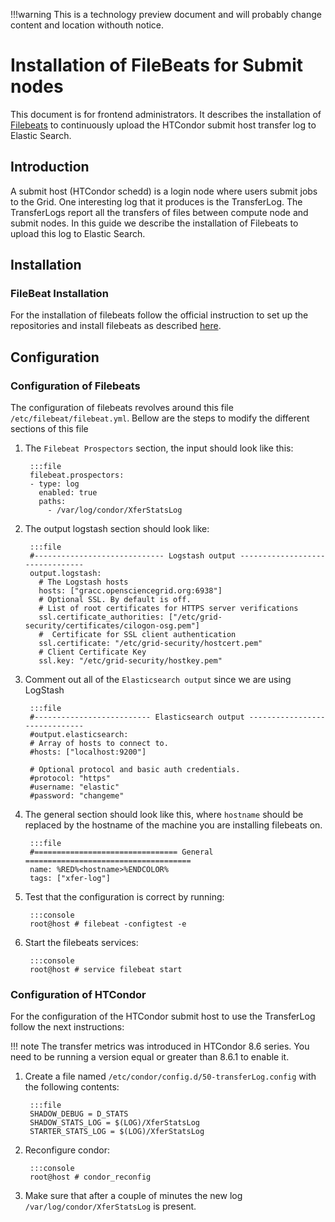 !!!warning
    This is a technology preview document and will probably change content and location withouth notice.

Installation of FileBeats for Submit nodes
==========================================

This document is for frontend administrators. It describes the installation of [Filebeats](https://www.elastic.co/products/beats/filebeat) to continuously upload the HTCondor submit host transfer log to Elastic Search.


Introduction
------------

A submit host (HTCondor schedd) is a login node where users submit jobs to the Grid. One interesting log that it produces is the TransferLog. The TransferLogs report all the transfers of files between compute node and submit nodes. In this guide we describe the installation of Filebeats to upload this log to Elastic Search.

Installation
------------

### FileBeat Installation


For the installation of filebeats follow the  official instruction to set up the repositories and install filebeats as described [here](https://www.elastic.co/guide/en/beats/filebeat/current/setup-repositories.html).

Configuration
-------------

### Configuration of Filebeats

The configuration of filebeats revolves around this file `/etc/filebeat/filebeat.yml`. Bellow are the steps to modify the different sections of this file

1. The `Filebeat Prospectors` section, the input should look like this:

        :::file
        filebeat.prospectors:
        - type: log
          enabled: true
          paths:
            - /var/log/condor/XferStatsLog

1. The output logstash section should look like:

        :::file
        #----------------------------- Logstash output --------------------------------
        output.logstash:
          # The Logstash hosts
          hosts: ["gracc.opensciencegrid.org:6938"]
          # Optional SSL. By default is off. 
          # List of root certificates for HTTPS server verifications
          ssl.certificate_authorities: ["/etc/grid-security/certificates/cilogon-osg.pem"]
          #  Certificate for SSL client authentication
          ssl.certificate: "/etc/grid-security/hostcert.pem"
          # Client Certificate Key
          ssl.key: "/etc/grid-security/hostkey.pem"

1. Comment out all of the `Elasticsearch output` since we are using LogStash

        :::file
        #-------------------------- Elasticsearch output ------------------------------
        #output.elasticsearch:
        # Array of hosts to connect to.
        #hosts: ["localhost:9200"]

        # Optional protocol and basic auth credentials.
        #protocol: "https"
        #username: "elastic"
        #password: "changeme"

1. The general section should look like this, where `hostname` should be replaced by the hostname of the machine you are installing filebeats on.

        :::file
        #================================ General =====================================
        name: %RED%<hostname>%ENDCOLOR%
        tags: ["xfer-log"]

1. Test that the configuration is correct by running:
 
        :::console
        root@host # filebeat -configtest -e

1. Start the filebeats services:

        :::console
        root@host # service filebeat start




### Configuration of HTCondor

For the configuration of the HTCondor submit host to use the TransferLog follow the next instructions:

!!! note
    The transfer metrics was introduced in HTCondor 8.6 series. You need to be running a version equal or greater than 8.6.1 to enable it.

1. Create a file named `/etc/condor/config.d/50-transferLog.config` with the following contents:
    
        :::file
        SHADOW_DEBUG = D_STATS
        SHADOW_STATS_LOG = $(LOG)/XferStatsLog
        STARTER_STATS_LOG = $(LOG)/XferStatsLog

1. Reconfigure condor:

        :::console
        root@host # condor_reconfig

1. Make sure that after a couple of minutes the new log `/var/log/condor/XferStatsLog` is present.



